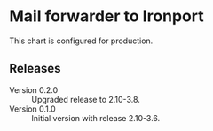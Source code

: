 # Mail forwarder to Ironport

This chart is configured for production.

## Releases

<dl>
  <dt>Version 0.2.0</dt>
  <dd>Upgraded release to 2.10-3.8.</dd>

  <dt>Version 0.1.0</dt>
  <dd>Initial version with release 2.10-3.6.</dd>

</dl>

